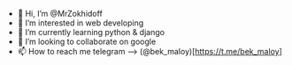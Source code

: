 - 👋 Hi, I’m @MrZokhidoff
- 👀 I’m interested in web developing
- 🌱 I’m currently learning python & django
- 💞️ I’m looking to collaborate on google
- 📫 How to reach me telegram --> (@bek_maloy)[https://t.me/bek_maloy]

<!---
MrZokhidoff/MrZokhidoff is a ✨ special ✨ repository because its `README.md` (this file) appears on your GitHub profile.
You can click the Preview link to take a look at your changes.
--->
